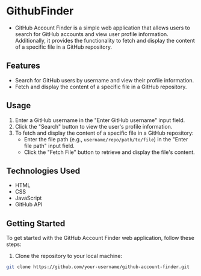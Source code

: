 # GithubFinder
- GitHub Account Finder is a simple web application that allows users to search for GitHub accounts and view user profile information. Additionally, it provides the functionality to fetch and display the content of a specific file in a GitHub repository.

## Features

- Search for GitHub users by username and view their profile information.
- Fetch and display the content of a specific file in a GitHub repository.

## Usage

1. Enter a GitHub username in the "Enter GitHub username" input field.
2. Click the "Search" button to view the user's profile information.
3. To fetch and display the content of a specific file in a GitHub repository:
   - Enter the file path (e.g., `username/repo/path/to/file`) in the "Enter file path" input field.
   - Click the "Fetch File" button to retrieve and display the file's content.

## Technologies Used

- HTML
- CSS
- JavaScript
- GitHub API

## Getting Started

To get started with the GitHub Account Finder web application, follow these steps:

1. Clone the repository to your local machine:

```bash
git clone https://github.com/your-username/github-account-finder.git
